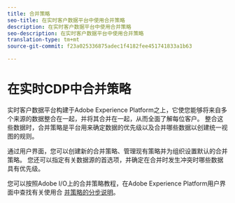 ```yaml
---
title: 合并策略
seo-title: 在实时客户数据平台中使用合并策略
description: 在实时客户数据平台中使用合并策略
seo-description: 在实时客户数据平台中使用合并策略
translation-type: tm+mt
source-git-commit: f23a025336875adec1f4182fee451741833a1b63

---
```



# 在实时CDP中合并策略

实时客户数据平台构建于Adobe Experience Platform之上，它使您能够将来自多个来源的数据整合在一起，并将其合并在一起，从而全面了解每位客户。 整合这些数据时，合并策略是平台用来确定数据的优先级以及合并哪些数据以创建统一视图的规则。

通过用户界面，您可以创建新的合并策略、管理现有策略并为组织设置默认的合并策略。 您还可以指定有关数据源的首选项，并确定在合并时发生冲突时哪些数据具有优先级。

您可以按照Adobe I/O上的合并策略教程，在Adobe Experience Platform用户界面中查找有关使用合 [并策略的分步说明](https://www.adobe.io/apis/experienceplatform/home/tutorials/alltutorials.html#!api-specification/markdown/narrative/tutorials/merge_policies/create-merge-policies.md)。

